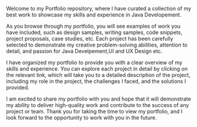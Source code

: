 Welcome to my Portfolio repository, where I have curated a collection of my best work to showcase my skills and experience in Java Developement.

As you browse through my portfolio, you will see examples of work you have included, such as design samples, writing samples, code snippets, project proposals, case studies, etc. Each project has been carefully selected to demonstrate my creative problem-solving abilities, attention to detail, and passion for Java Develpement,UI and UX Design etc.

I have organized my portfolio to provide you with a clear overview of my skills and experience. You can explore each project in detail by clicking on the relevant link, which will take you to a detailed description of the project, including my role in the project, the challenges I faced, and the solutions I provided.

I am excited to share my portfolio with you and hope that it will demonstrate my ability to deliver high-quality work and contribute to the success of any project or team. Thank you for taking the time to view my portfolio, and I look forward to the opportunity to work with you in the future.
